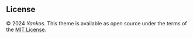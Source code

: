 ## License
© 2024 *Yankos*. This theme is available as open source under the terms of the [MIT License](https://opensource.org/license/mit/).
